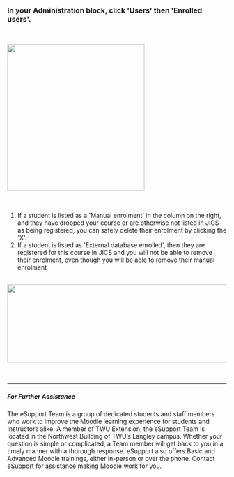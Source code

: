 <div class="clarify-article">
<div class="clarify-steps-container">
<div class="clarify-step-container" id="clarify-step-1">
<h3 class="clarify-step-title">In your Administration block, click &#39;Users&#39; then &#39;Enrolled users&#39;.</h3>

<p>&nbsp;</p>

<div class="clarify-step-image-wrapper">
<div class="clarify-step-image-container"><img alt="" class="clarify-step-image" height="336" src="http://media.screensteps.me/e-support/mycqq4/in-your-administration-block--click--users--then--enrolled-users-.png?1505155117" width="315" /></div>
</div>
</div>

<div class="clarify-clear">&nbsp;</div>

<div class="clarify-clear">&nbsp;</div>

<div class="clarify-step-container" id="clarify-step-2">
<div class="clarify-step-instructions">
<ol>
	<li>If a student is listed as a &#39;Manual enrolment&#39; in the column on the right, and they have dropped your course or are otherwise not listed in JICS as being registered, you can safely delete their enrolment by clicking the &#39;X&#39;.</li>
	<li>If a student is listed as &#39;External database enrolled&#39;, then they are registered for this course in JICS and you will not be able to remove their enrolment, even though you will be able to remove their manual enrolment</li>
</ol>
</div>

<div class="clarify-step-image-wrapper">
<div class="clarify-step-image-container">&nbsp;</div>

<div class="clarify-step-image-container"><img alt="" class="clarify-step-image" height="179" src="http://media.screensteps.me/e-support/mycqq4/92b392bb-86fd-467f-8213-10cea9bb63fc.png?1505155118" width="877" /></div>
</div>
</div>

<div class="clarify-clear">&nbsp;</div>
</div>
</div>
<div class="clarify-clear">&nbsp;</div>
</div>
</div>
<div class="clarify-clear">

---

##### For Further Assistance

The eSupport Team is a group of dedicated students and staff members who work to improve the Moodle learning experience for students and Instructors alike. A member of TWU Extension, the eSupport Team is located in the Northwest Building of TWU’s Langley campus. Whether your question is simple or complicated, a Team member will get back to you in a timely manner with a thorough response. eSupport also offers Basic and Advanced Moodle trainings, either in-person or over the phone. Contact [eSupport](https://trinitywestern.teamdynamix.com/TDClient/Requests/ServiceDet?ID=16141) for assistance making Moodle work for you.

